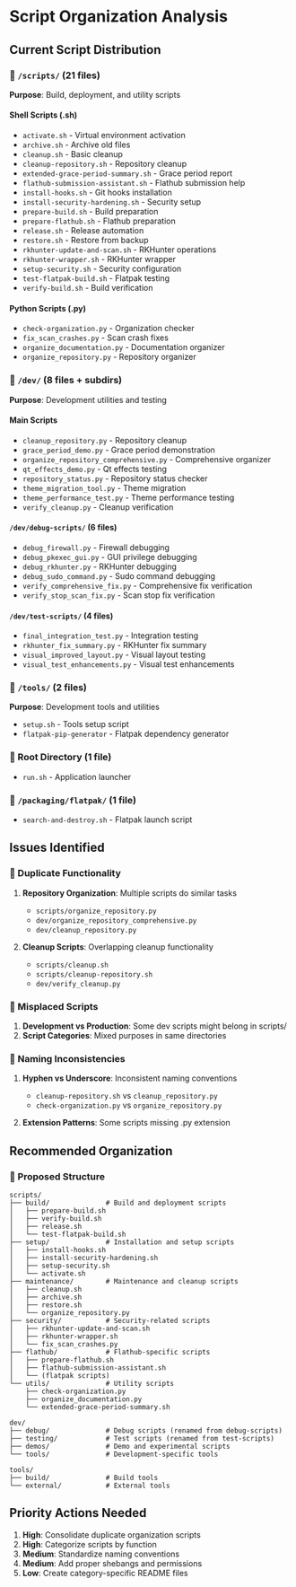 # Script Organization Analysis

## Current Script Distribution

### 📁 `/scripts/` (21 files)
**Purpose**: Build, deployment, and utility scripts

#### Shell Scripts (.sh)
- `activate.sh` - Virtual environment activation
- `archive.sh` - Archive old files
- `cleanup.sh` - Basic cleanup
- `cleanup-repository.sh` - Repository cleanup
- `extended-grace-period-summary.sh` - Grace period report
- `flathub-submission-assistant.sh` - Flathub submission help
- `install-hooks.sh` - Git hooks installation
- `install-security-hardening.sh` - Security setup
- `prepare-build.sh` - Build preparation
- `prepare-flathub.sh` - Flathub preparation
- `release.sh` - Release automation
- `restore.sh` - Restore from backup
- `rkhunter-update-and-scan.sh` - RKHunter operations
- `rkhunter-wrapper.sh` - RKHunter wrapper
- `setup-security.sh` - Security configuration
- `test-flatpak-build.sh` - Flatpak testing
- `verify-build.sh` - Build verification

#### Python Scripts (.py)
- `check-organization.py` - Organization checker
- `fix_scan_crashes.py` - Scan crash fixes
- `organize_documentation.py` - Documentation organizer
- `organize_repository.py` - Repository organizer

### 📁 `/dev/` (8 files + subdirs)
**Purpose**: Development utilities and testing

#### Main Scripts
- `cleanup_repository.py` - Repository cleanup
- `grace_period_demo.py` - Grace period demonstration
- `organize_repository_comprehensive.py` - Comprehensive organizer
- `qt_effects_demo.py` - Qt effects testing
- `repository_status.py` - Repository status checker
- `theme_migration_tool.py` - Theme migration
- `theme_performance_test.py` - Theme performance testing
- `verify_cleanup.py` - Cleanup verification

#### `/dev/debug-scripts/` (6 files)
- `debug_firewall.py` - Firewall debugging
- `debug_pkexec_gui.py` - GUI privilege debugging
- `debug_rkhunter.py` - RKHunter debugging
- `debug_sudo_command.py` - Sudo command debugging
- `verify_comprehensive_fix.py` - Comprehensive fix verification
- `verify_stop_scan_fix.py` - Scan stop fix verification

#### `/dev/test-scripts/` (4 files)
- `final_integration_test.py` - Integration testing
- `rkhunter_fix_summary.py` - RKHunter fix summary
- `visual_improved_layout.py` - Visual layout testing
- `visual_test_enhancements.py` - Visual test enhancements

### 📁 `/tools/` (2 files)
**Purpose**: Development tools and utilities

- `setup.sh` - Tools setup script
- `flatpak-pip-generator` - Flatpak dependency generator

### 📁 Root Directory (1 file)
- `run.sh` - Application launcher

### 📁 `/packaging/flatpak/` (1 file)
- `search-and-destroy.sh` - Flatpak launch script

## Issues Identified

### 🔴 Duplicate Functionality
1. **Repository Organization**: Multiple scripts do similar tasks
   - `scripts/organize_repository.py`
   - `dev/organize_repository_comprehensive.py`
   - `dev/cleanup_repository.py`

2. **Cleanup Scripts**: Overlapping cleanup functionality
   - `scripts/cleanup.sh`
   - `scripts/cleanup-repository.sh`
   - `dev/verify_cleanup.py`

### 🔴 Misplaced Scripts
1. **Development vs Production**: Some dev scripts might belong in scripts/
2. **Script Categories**: Mixed purposes in same directories

### 🔴 Naming Inconsistencies
1. **Hyphen vs Underscore**: Inconsistent naming conventions
   - `cleanup-repository.sh` vs `cleanup_repository.py`
   - `check-organization.py` vs `organize_repository.py`

2. **Extension Patterns**: Some scripts missing .py extension

## Recommended Organization

### 📂 Proposed Structure
```
scripts/
├── build/              # Build and deployment scripts
│   ├── prepare-build.sh
│   ├── verify-build.sh
│   ├── release.sh
│   └── test-flatpak-build.sh
├── setup/              # Installation and setup scripts
│   ├── install-hooks.sh
│   ├── install-security-hardening.sh
│   ├── setup-security.sh
│   └── activate.sh
├── maintenance/        # Maintenance and cleanup scripts
│   ├── cleanup.sh
│   ├── archive.sh
│   ├── restore.sh
│   └── organize_repository.py
├── security/           # Security-related scripts
│   ├── rkhunter-update-and-scan.sh
│   ├── rkhunter-wrapper.sh
│   └── fix_scan_crashes.py
├── flathub/            # Flathub-specific scripts
│   ├── prepare-flathub.sh
│   ├── flathub-submission-assistant.sh
│   └── (flatpak scripts)
└── utils/              # Utility scripts
    ├── check-organization.py
    ├── organize_documentation.py
    └── extended-grace-period-summary.sh

dev/
├── debug/              # Debug scripts (renamed from debug-scripts)
├── testing/            # Test scripts (renamed from test-scripts)
├── demos/              # Demo and experimental scripts
└── tools/              # Development-specific tools

tools/
├── build/              # Build tools
└── external/           # External tools
```

## Priority Actions Needed

1. **High**: Consolidate duplicate organization scripts
2. **High**: Categorize scripts by function
3. **Medium**: Standardize naming conventions
4. **Medium**: Add proper shebangs and permissions
5. **Low**: Create category-specific README files
